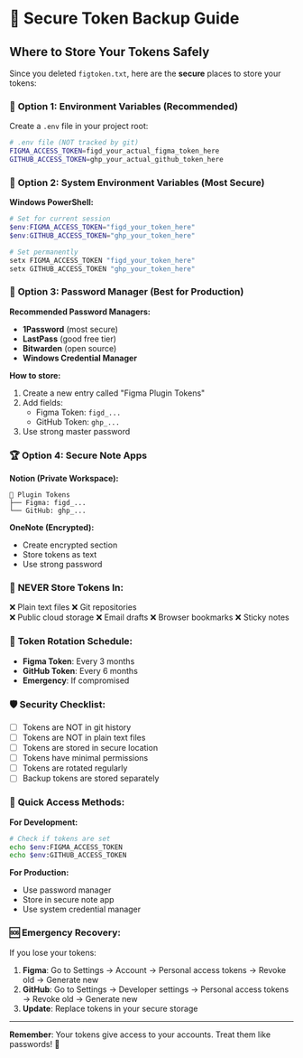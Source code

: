 # 🔐 Secure Token Backup Guide

## Where to Store Your Tokens Safely

Since you deleted `figtoken.txt`, here are the **secure** places to store your tokens:

### 🥇 **Option 1: Environment Variables (Recommended)**

Create a `.env` file in your project root:
```bash
# .env file (NOT tracked by git)
FIGMA_ACCESS_TOKEN=figd_your_actual_figma_token_here
GITHUB_ACCESS_TOKEN=ghp_your_actual_github_token_here
```

### 🥈 **Option 2: System Environment Variables (Most Secure)**

**Windows PowerShell:**
```powershell
# Set for current session
$env:FIGMA_ACCESS_TOKEN="figd_your_token_here"
$env:GITHUB_ACCESS_TOKEN="ghp_your_token_here"

# Set permanently
setx FIGMA_ACCESS_TOKEN "figd_your_token_here"
setx GITHUB_ACCESS_TOKEN "ghp_your_token_here"
```

### 🥉 **Option 3: Password Manager (Best for Production)**

**Recommended Password Managers:**
- **1Password** (most secure)
- **LastPass** (good free tier)
- **Bitwarden** (open source)
- **Windows Credential Manager**

**How to store:**
1. Create a new entry called "Figma Plugin Tokens"
2. Add fields:
   - Figma Token: `figd_...`
   - GitHub Token: `ghp_...`
3. Use strong master password

### 🏆 **Option 4: Secure Note Apps**

**Notion (Private Workspace):**
```
🔐 Plugin Tokens
├── Figma: figd_...
└── GitHub: ghp_...
```

**OneNote (Encrypted):**
- Create encrypted section
- Store tokens as text
- Use strong password

### 🚨 **NEVER Store Tokens In:**

❌ Plain text files
❌ Git repositories  
❌ Public cloud storage
❌ Email drafts
❌ Browser bookmarks
❌ Sticky notes

### 🔄 **Token Rotation Schedule:**

- **Figma Token**: Every 3 months
- **GitHub Token**: Every 6 months
- **Emergency**: If compromised

### 🛡️ **Security Checklist:**

- [ ] Tokens are NOT in git history
- [ ] Tokens are NOT in plain text files
- [ ] Tokens are stored in secure location
- [ ] Tokens have minimal permissions
- [ ] Tokens are rotated regularly
- [ ] Backup tokens are stored separately

### 📱 **Quick Access Methods:**

**For Development:**
```bash
# Check if tokens are set
echo $env:FIGMA_ACCESS_TOKEN
echo $env:GITHUB_ACCESS_TOKEN
```

**For Production:**
- Use password manager
- Store in secure note app
- Use system credential manager

### 🆘 **Emergency Recovery:**

If you lose your tokens:
1. **Figma**: Go to Settings → Account → Personal access tokens → Revoke old → Generate new
2. **GitHub**: Go to Settings → Developer settings → Personal access tokens → Revoke old → Generate new
3. **Update**: Replace tokens in your secure storage

---

**Remember**: Your tokens give access to your accounts. Treat them like passwords! 🔐
